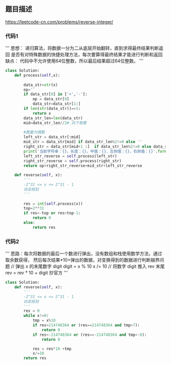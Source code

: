## 题目描述
https://leetcode-cn.com/problems/reverse-integer/
### 代码1
'''
思想：
递归算法，将数据一分为二从底层开始翻转，直到求得最终结果判断返回
是否有对特殊数据的快捷处理方法，每次要算得最终结果才能进行判断和返回
缺点：
代码中不允许使用64位整数，所以最后结果超过64位整数。
'''

```python
class Solution:
    def process(self,x):
        
        data_str=str(x)
        op=''
        if data_str[0] in ['+','-']:
            op = data_str[0]
            data_str=data_str[1:]
        if len(str(data_str))==1:
            return x
        data_str_len=len(data_str)
        mid=data_str_len//2# 向下取整
        
        #数量为偶数
        left_str = data_str[:mid]
        mid_str = data_str[mid] if data_str_len%2!=0 else ''
        right_str = data_str[mid+1 :]  if data_str_len%2!=0 else data_str[mid:] 
        print('当前字符串：{}，长度：{}，中值：{}，左侧值：{}，右侧值：{}'.format(data_str,data_str_len,mid,left_str,right_str))
        left_str_reverse = self.process(left_str)
        right_str_reverse = self.process(right_str)
        return op+right_str_reverse+mid_str+left_str_reverse
        
    def reverse(self, x):
        '''
        -2^31 <= x <= 2^31 - 1
        动态规划
        '''
        
        res = int(self.process(x))
        top=2**31
        if res<-top or res>top-1:
            return 0
        else:
            return res

```
### 代码2
'''
思路：每次将数据的最后一个数进行弹出，没有数组和栈使用数学方法，通过取余数获得，
          然后每次结果*10+弹出的数据，对变换得到的数据进行判断越界问题
          // 弹出 x 的末尾数字 digit
            digit = x % 10
            x /= 10
            // 将数字 digit 推入 rev 末尾
            rev = rev * 10 + digit
抄官方
'''
```python
class Solution:
    def reverse(self, x):
        '''
        -2^31 <= x <= 2^31 - 1
        动态规划
        '''
        res = 0
        while x!=0:
            tmp = x%10
            if res>214748364 or (res==214748364 and tmp>7):
                return 0 
            if res<-214748364 or (res==-214748364 and tmp<-8):
                return 0 

            res = res*10 +tmp
            x/=10
        return res

```
